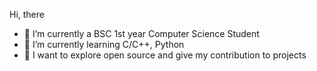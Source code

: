 Hi, there
- 🔭 I’m currently a BSC 1st year Computer Science Student 
- 🌱 I’m currently learning C/C++, Python
- 🧭 I want to explore open source and give my contribution to projects 
